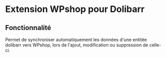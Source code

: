 # Extension WPshop pour Dolibarr

## Fonctionnalité

Permet de synchroniser automatiquement les données d'une entitée dolibarr vers WPshop, lors de l'ajout, modification ou suppression de celle-ci.
